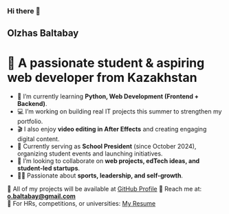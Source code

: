 ### Hi there 👋

## Olzhas Baltabay  

# 🚀 A passionate student & aspiring web developer from Kazakhstan  

- 🌱 I’m currently learning **Python, Web Development (Frontend + Backend)**.  
- 💻 I’m working on building real IT projects this summer to strengthen my portfolio.  
- 🎬 I also enjoy **video editing in After Effects** and creating engaging digital content.  
- 🏫 Currently serving as **School President** (since October 2024), organizing student events and launching initiatives.  
- 🤝 I’m looking to collaborate on **web projects, edTech ideas, and student-led startups**.  
- 🏋️‍♂️ Passionate about **sports, leadership, and self-growth**.  

📌 All of my projects will be available at [GitHub Profile](https://github.com/obaltabayjpg)
📩 Reach me at: **o.baltabay@gmail.com**  
📄 For HRs, competitions, or universities: [My Resume](https://docs.google.com/document/d/1Gi51kQ8TcSmMosnhByEjED_inNvwFD4C/edit?usp=drive_link&ouid=115211471121179943177&rtpof=true&sd=true)  
